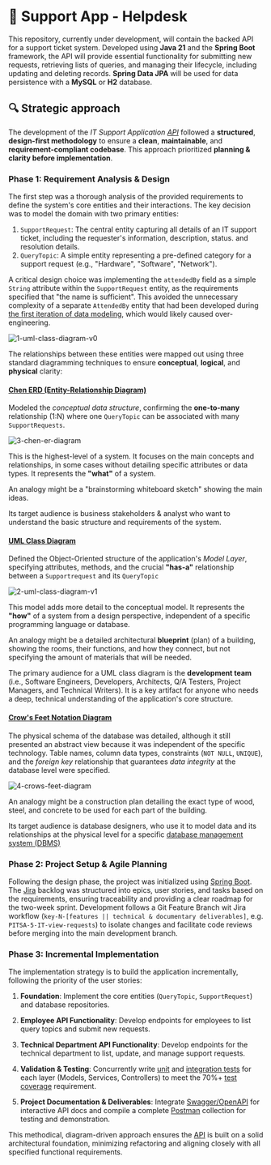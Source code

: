 # 🚧 Support App - Helpdesk

This repository, currently under development, will contain the backed API for a support ticket system. Developed using **Java 21** and the **Spring Boot** framework, the API will provide essential functionality for submitting new requests, retrieving lists of queries, and managing their lifecycle, including updating and deleting records. **Spring Data JPA** will be used for data persistence with a **MySQL** or **H2** database.

## 🔍 Strategic approach

The development of the _IT Support Application [API](https://www.youtube.com/watch?v=-0MmWEYR2a8)_ followed a 
**structured**, **design-first methodology** to ensure a **clean**, **maintainable**, and **requirement-compliant codebase**. 
This approach  prioritized **planning & clarity before implementation**.

### Phase 1: Requirement Analysis & Design

The first step was a thorough analysis of the provided requirements to define the system's core entities and their
interactions. The key decision was to model the domain with two primary entities:

1. `SupportRequest`: The central entity capturing all details of an IT support ticket, including the requester's information,
description, status. and resolution details.
2. `QueryTopic`: A simple entity representing a pre-defined category for a support request (e.g., "Hardware", "Software",
"Network").

A critical design choice was implementing the `attendedBy` field as a simple `String` attribute within the `SupportRequest`
entity, as the requirements specified that "the name is sufficient". This avoided the unnecessary complexity of a separate
`AttendedBy` entity that had been developed during [the first iteration of data modeling](https://drive.google.com/file/d/16qDHQL90SybGKDVy8zojMT8z7ynZN-CD/view?usp=sharing),
which would likely caused over-engineering.

![1-uml-class-diagram-v0](img/1-V0-PITSA-UML_Class_Diagram.drawio-min.png)

The relationships between these entities were mapped out using three standard diagramming techniques to ensure **conceptual**,
**logical**, and **physical** clarity:

#### [Chen ERD (Entity-Relationship Diagram)](https://drive.google.com/file/d/18vB-oB9NdWm-C_YKqap70lsHZ8YoMXLD/view?usp=sharing)

Modeled the _conceptual data structure_, confirming the **one-to-many** relationship (1:N) where one `QueryTopic` can
be associated with many `SupportRequests`.

![3-chen-er-diagram](img/3-PITSA-Chen_ER_Diagram.drawio-min.png)

This is the highest-level of a system. It focuses on the main concepts and relationships, in some cases without detailing
specific attributes or data types. It represents the  **"what"** of a system.

An analogy might be a "brainstorming whiteboard sketch" showing the main ideas.

Its target audience is business stakeholders & analyst who want to understand the basic structure and requirements of the
system.

#### [UML Class Diagram](https://drive.google.com/file/d/1ODXg0HTggSDxivPcBdUDmPM8onAAww1D/view?usp=sharing)

Defined the Object-Oriented structure of the application's _Model Layer_, specifying attributes, methods, and the crucial
**"has-a"** relationship between a `Supportrequest` and its `QueryTopic`

![2-uml-class-diagram-v1](img/2-V1-PITSA-UML_Class_Diagram.drawio-min.png)

This model adds more detail to the conceptual model. It represents the **"how"** of a system from a design perspective,
independent of a specific programming language or database.

An analogy might be a detailed architectural **blueprint** (plan) of a building, showing the rooms, their functions, and how they connect,
but not specifying the amount of materials that will be needed.

The primary audience for a UML class diagram is the **development team** (i.e., Software Engineers, Developers, Architects,
Q/A Testers, Project Managers, and Technical Writers). It is a key artifact for anyone who needs a deep,
technical understanding of the application's core structure.

#### [Crow's Feet Notation Diagram](https://drive.google.com/file/d/173GMb_QLUh5cmJ02SGvG0cTyiuUlkDQD/view?usp=sharing)

The physical schema of the database was detailed, although it still presented an abstract view because it was independent
of the specific technology. Table names, column data types, constraints (`NOT NULL`, `UNIQUE`), and the _foreign key_ relationship
that guarantees _data integrity_ at the database level were specified.

![4-crows-feet-diagram](img/4-PITSA-Crows_Feet_Diagram.drawio-min.png)

An analogy might be a construction plan detailing the exact type of wood, steel, and concrete to be used for each part of
the building.

Its target audience is database designers, who use it to model data and its relationships at the physical level for a 
specific [database management system (DBMS)](https://en.wikipedia.org/wiki/Database#Database_management_system)

### Phase 2: Project Setup & Agile Planning

Following the design phase, the project was initialized using [Spring Boot](https://spring.io/projects/spring-boot). 
The [Jira](https://en.wikipedia.org/wiki/Jira_(software)) backlog was structured into epics, user stories, and tasks 
based on the requirements, ensuring traceability and providing a clear roadmap for the two-week sprint. 
Development follows a Git Feature Branch wit Jira workflow (`key-N-[features || technical & documentary deliverables]`,
e.g. `PITSA-5-IT-view-requests`) to isolate changes and facilitate code reviews before merging into the main development branch.

### Phase 3: Incremental Implementation

The implementation strategy is to build the application incrementally, following the priority of the user stories:

1. **Foundation**: Implement the core entities (`QueryTopic`, `SupportRequest`) and database repositories.

2. **Employee API Functionality**: Develop endpoints for employees to list query topics and submit new requests.

3. **Technical Department API Functionality**: Develop endpoints for the technical department to list, update, and manage
support requests.

4. **Validation & Testing**: Concurrently write [unit](https://en.wikipedia.org/wiki/Unit_testing) and [integration tests](https://en.wikipedia.org/wiki/Integration_testing)
for each layer (Models, Services, Controllers) to meet the 70%+ [test coverage](https://en.wikipedia.org/wiki/Software_testing) requirement.

5. **Project Documentation & Deliverables**: Integrate [Swagger/OpenAPI](https://swagger.io/) for interactive API docs and compile a complete 
[Postman](https://www.postman.com/) collection for testing and demonstration.

This methodical, diagram-driven approach ensures the [API](https://www.youtube.com/watch?v=-0MmWEYR2a8) is built on a solid architectural foundation,
minimizing refactoring and aligning closely with all specified functional requirements.